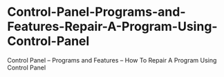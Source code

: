 # Control-Panel-Programs-and-Features-Repair-A-Program-Using-Control-Panel
Control Panel – Programs and Features – How To Repair A Program Using Control Panel
